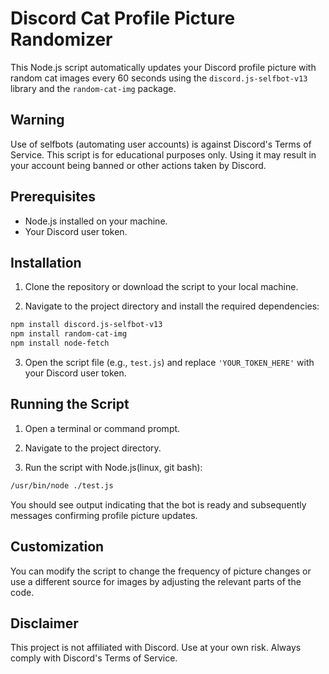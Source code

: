 # Discord Cat Profile Picture Randomizer

This Node.js script automatically updates your Discord profile picture with random cat images every 60 seconds using the `discord.js-selfbot-v13` library and the `random-cat-img` package.

## Warning

Use of selfbots (automating user accounts) is against Discord's Terms of Service. This script is for educational purposes only. Using it may result in your account being banned or other actions taken by Discord.

## Prerequisites

- Node.js installed on your machine.
- Your Discord user token.

## Installation

1. Clone the repository or download the script to your local machine.

2. Navigate to the project directory and install the required dependencies:

```bash
npm install discord.js-selfbot-v13
npm install random-cat-img
npm install node-fetch
```

3. Open the script file (e.g., `test.js`) and replace `'YOUR_TOKEN_HERE'` with your Discord user token.

## Running the Script

1. Open a terminal or command prompt.

2. Navigate to the project directory.

3. Run the script with Node.js(linux, git bash):

```bash
/usr/bin/node ./test.js
```

You should see output indicating that the bot is ready and subsequently messages confirming profile picture updates.

## Customization

You can modify the script to change the frequency of picture changes or use a different source for images by adjusting the relevant parts of the code.

## Disclaimer

This project is not affiliated with Discord. Use at your own risk. Always comply with Discord's Terms of Service.

